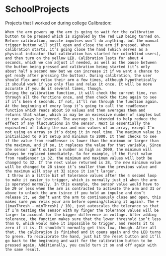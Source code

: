 # SchoolProjects
Projects that I worked on during college
Calibration:

	When the arm powers up the arm is going to wait for the calibration button to be pressed which is signaled by the red LED being turned on. Before calibration, muscle impulses won’t do anything, but the manual trigger button will still open and close the arm if pressed. When calibration starts, it’s going close the hand (which serves as a physical indicator that calibration has started for colorblind users), and then turn on the yellow LED. Calibration lasts for about 4 seconds, which we can adjust if needed, as well as the pause between the button being pressed and calibration being started (it’s only about half a second now but we can increase it if we want a chance to get ready after pressing the button). During calibration, the user should flex and relax their arm a few times, although hypothetically it should work if you only flex and relax it once. It will be more accurate if you do it several times, though. 
	During the calibration function, it will check the current time, run through all the functions once, and then check the time again to see if it’s been 4 seconds. If not, it’ll run through the function again. At the beginning of every loop it’s going to call the readSensor function which reads about 50 values and then averages them and returns that value, which is may be an excessive number of samples but it can always be lowered. The average is intended to help reduce the effect of any fluctuations in the sensor. Next is essentially the equivalent of taking the max and min values of an array, except I’m not using an array so it’s doing it in real time. The maximum value is initialized to 0 at setup and minimum to 2000. It then checks to see if the value from readSensor is lower than the minimum or larger than the maximum, and if so, it replaces the value for that variable. Since the sensor can’t output a number as high as 2000, the minimum will always be replaced immediately. So for example, if the first value from readSensor is 32, the minimum and maximum values will both be changed to 32. If the next value returned is 28, the new minimum value will be changed to 28 since it’s smaller than the previous value and the maximum will stay at 32 since it isn’t larger.
	 I throw in a little bit of tolerance values after the 4 second loop to make it easier to trigger, which is normally just ±1 when the arm is operated normally. In this example, the sensor value would have to be 29 or less when the arm is contracted to activate the arm and 31 or above to unlock the arm (since if you hold an impulse and don’t release it, we don’t want the arm to continuously close and open, this makes sure you relax your arm before opening/closing it again). The + ((maxThresh - minThresh) / 10), just autoscales the tolerance so that if I’m testing the sensor with my finger the tolerance values will be larger to account for the bigger difference in voltage. After adding tolerance, the function makes sure that the lower threshold isn’t less than 0, which would make it impossible to trigger, and resets it to zero if it is. It shouldn’t normally get this low, though. After all that, the calibration is finished and it opens again and the LED turns to green. To recalibrate the hand, just hit the reset button and it’ll go back to the beginning and wait for the calibration button to be pressed again. Additionally, you could turn it on and off again with the same result. 

